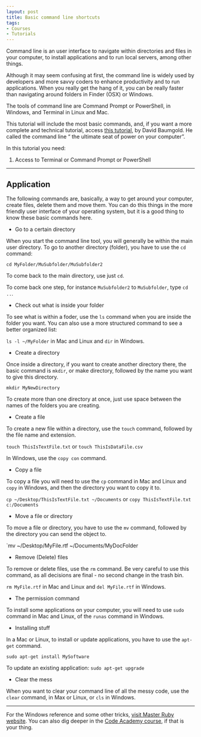```yaml
---
layout: post
title: Basic command line shortcuts
tags:
- Courses
- Tutorials
---
```


Command line is an user interface to navigate within directories and files in your computer, to install applications and to run local servers, among other things.

Although it may seem confusing at first, the command line is widely used by developers and more savvy coders to enhance productivity and to run applications. When you really get the hang of it, you can be really faster than navigating around folders in Finder (OSX) or Windows.

The tools of command line are Command Prompt or PowerShell, in Windows, and Terminal in Linux and Mac.

This tutorial will include the most basic commands, and, if you want a more complete and technical tutorial, access [this tutorial](https://www.davidbaumgold.com/tutorials/command-line/), by David Baumgold. He called the command line “ the ultimate seat of power on your computer”.

In this tutorial you need:

1. Access to Terminal or Command Prompt or PowerShell

___

## Application

The following commands are, basically, a way to get around your computer, create files, delete them and move them. You can do this things in the more friendly user interface of your operating system, but it is a good thing to know these basic commands here.

* Go to a certain directory

When you start the command line tool, you will generally be within the main user directory. To go to another directory (folder), you have to use the `cd` command:

`cd MyFolder/MuSubfolder/MuSubfolder2`

To come back to the main directory, use just `cd`.

To come back one step, for instance `MuSubfolder2` to `MuSubfolder`, type `cd ..`.

* Check out what is inside your folder

To see what is within a foder, use the `ls` command when you are inside the folder you want. You can also use a more structured command to see a better organized list:

`ls -l ~/MyFolder` in Mac and Linux and `dir` in Windows.

* Create a directory

Once inside a directory, if you want to create another directory there, the basic command is `mkdir`, or make directory, followed by the name you want to give this directory.

`mkdir MyNewDirectory`

To create more than one directory at once, just use space between the names of the folders you are creating.

* Create a file

To create a new file within a directory, use the `touch` command, followed by the file name and extension.

`touch ThisIsTextFile.txt` or `touch ThisIsDataFile.csv`

In Windows, use the `copy con` command.

* Copy a file

To copy a file you will need to use the `cp` command in Mac and Linux and `copy` in Windows, and then the directory you want to copy it to.

`cp ~/Desktop/ThisIsTextFile.txt ~/Documents` or `copy ThisIsTextFile.txt c:/Documents`

* Move a file or directory

To move a file or directory, you have to use the `mv` command, followed by the directory you can send the object to.

`mv ~/Desktop/MyFile.rtf ~/Documents/MyDocFolder

* Remove (Delete) files

To remove or delete files, use the `rm` command. Be very careful to use this command, as all decisions are final - no second change in the trash bin.

`rm MyFile.rtf` in Mac and Linux and `del MyFile.rtf` in Windows.

* The permission command

To install some applications on your computer, you will need to use `sudo` command in Mac and Linux, of the `runas` command in Windows.

* Installing stuff

In a Mac or Linux, to install or update applications, you have to use the `apt-get` command.

`sudo apt-get install MySoftware`

To update an existing application: `sudo apt-get upgrade`

* Clear the mess

When you want to clear your command line of all the messy code, use the `clear` command, in Max or Linux, or `cls` in Windows.

___

For the Windows reference and some other tricks, [visit Master Ruby website](https://masteruby.github.io/productivity-booster/2014/03/26/top-ten-commands-in-terminal-you-will-use-everyday.html#.V1Osi5MrLdT). You can also dig deeper in the [Code Academy course](https://www.codecademy.com/learn/learn-the-command-line), if that is your thing.
